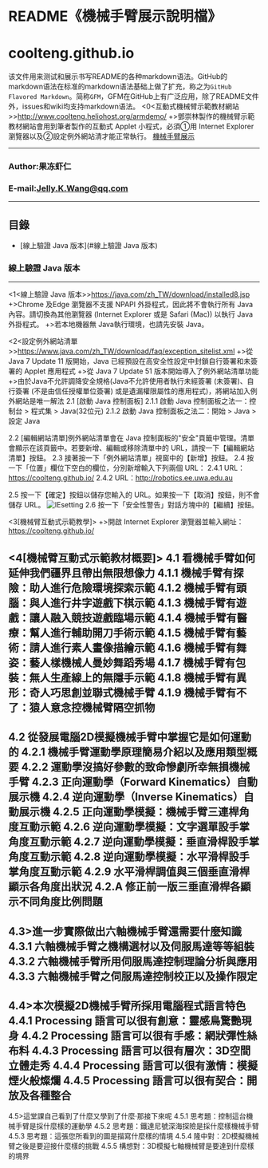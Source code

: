 README《機械手臂展示說明檔》
====
# coolteng.github.io

该文件用来测试和展示书写README的各种markdown语法。GitHub的markdown语法在标准的markdown语法基础上做了扩充，称之为`GitHub Flavored Markdown`。简称`GFM`，GFM在GitHub上有广泛应用，除了README文件外，issues和wiki均支持markdown语法。
<0<互動式機械臂示範教材網站>>http://www.coolteng.heliohost.org/armdemo/
+>鄧崇林製作的機械臂示範教材網站會用到筆者製作的互動式 Applet 小程式，必須①用 Internet Explorer 瀏覽器以及②設定例外網站清才能正常執行。
[機械手臂展示](https://coolteng.github.io/)
****
### Author:果冻虾仁
### E-mail:Jelly.K.Wang@qq.com
****
## 目錄
* [線上驗證 Java 版本](#線上驗證 Java 版本)




### 線上驗證 Java 版本
------
<1<線上驗證 Java 版本>>https://java.com/zh_TW/download/installed8.jsp
+>Chrome 及Edge 瀏覽器不支援 NPAPI 外掛程式，因此將不會執行所有 Java 內容。請切換為其他瀏覽器 (Internet Explorer 或是 Safari (Mac)) 以執行 Java 外掛程式。
+>若本地機器無 Java執行環境，也請先安裝 Java。

<2<設定例外網站清單>>https://www.java.com/zh_TW/download/faq/exception_sitelist.xml
+>從 Java 7 Update 11 版開始，Java 已經預設在高安全性設定中封鎖自行簽署和未簽署的 Applet 應用程式
+>從 Java 7 Update 51 版本開始導入了例外網站清單功能
+>由於Java不允許調降安全規格(Java不允許使用者執行未經簽署 (未簽署)、自行簽署 (不是由信任授權單位簽署) 或是遺漏權限屬性的應用程式)，將網站加入例外網站是唯一解法
2.1 [啟動 Java 控制面板]
2.1.1 啟動 Java 控制面板之法一：控制台 > 程式集 > Java(32位元)
2.1.2 啟動 Java 控制面板之法二：開始 > Java > 設定 Java

2.2 [編輯網站清單]例外網站清單會在 Java 控制面板的"安全"頁籤中管理。清單會顯示在該頁籤中。若要新增、編輯或移除清單中的 URL，請按一下【編輯網站清單】按鈕。
2.3 接著按一下「例外網站清單」視窗中的【新增】按鈕。
2.4 按一下「位置」欄位下空白的欄位，分別新增輸入下列兩個 URL：
2.4.1 URL：https://coolteng.github.io/
2.4.2 URL：http://robotics.ee.uwa.edu.au

2.5 按一下【確定】按鈕以儲存您輸入的 URL。如果按一下【取消】按鈕，則不會儲存 URL。
![IEsetting](https://coolteng.github.io/myPage/gif/JavaSafedUrlSetting.PNG "")
2.6 按一下「安全性警告」對話方塊中的【繼續】按鈕。

<3[機械臂互動式示範教學]>
+>開啟 Internet Explorer 瀏覽器並輸入網址：https://coolteng.github.io/

<4[機械臂互動式示範教材概要]>
4.1 看機械手臂如何延伸我們疆界且帶出無限想像力
4.1.1 機械手臂有探險：助人進行危險環境探索示範
4.1.2 機械手臂有頭腦：與人進行井字遊戲下棋示範
4.1.3 機械手臂有遊戲：讓人融入競技遊戲臨場示範
4.1.4 機械手臂有醫療：幫人進行輔助開刀手術示範
4.1.5 機械手臂有藝術：請人進行素人畫像描繪示範
4.1.6 機械手臂有舞姿：藝人樣機械人曼妙舞蹈秀場
4.1.7 機械手臂有包裝：無人生產線上的無隱手示範
4.1.8 機械手臂有異形：奇人巧思創並聯式機械手臂
4.1.9 機械手臂有不了：猿人意念控機械臂隔空抓物
----------------------------------------------
4.2 從發展電腦2D模擬機械手臂中掌握它是如何運動的
4.2.1 機械手臂運動學原理簡易介紹以及應用類型概要
4.2.2 運動學沒搞好參數的致命慘劇所幸無損機械手臂
4.2.3 正向運動學（Forward Kinematics）自動展示機
4.2.4 逆向運動學（Inverse Kinematics）自動展示機
4.2.5 正向運動學模擬：機械手臂三連桿角度互動示範
4.2.6 逆向運動學模擬：文字選單設手掌角度互動示範
4.2.7 逆向運動學模擬：垂直滑桿設手掌角度互動示範
4.2.8 逆向運動學模擬：水平滑桿設手掌角度互動示範
4.2.9 水平滑桿調值與三個垂直滑桿顯示各角度出狀況
4.2.A 修正前一版三垂直滑桿各顯示不同角度比例問題
------------------------------------------------
4.3>進一步實際做出六軸機械手臂還需要什麼知識
4.3.1 六軸機械手臂之機構選材以及伺服馬達等等組裝
4.3.2 六軸機械手臂所用伺服馬達控制理論分析與應用
4.3.3 六軸機械手臂之伺服馬達控制校正以及操作限定
------------------------------------------------
4.4>本次模擬2D機械手臂所採用電腦程式語言特色
4.4.1 Processing 語言可以很有創意：靈感鳥驚艷現身
4.4.2 Processing 語言可以很有手感：網狀彈性絲布料
4.4.3 Processing 語言可以很有層次：3D空間立體走秀
4.4.4 Processing 語言可以很有激情：模擬煙火般燦爛
4.4.5 Processing 語言可以很有契合：開放及各種整合
-------------------------------------------------
4.5>這堂課自己看到了什麼又學到了什麼‧那接下來呢
4.5.1 思考題：控制這台機械手臂是採什麼樣的運動學
4.5.2 思考題：鐵達尼號深海探險是採什麼樣機械手臂
4.5.3 思考題：這張您所看到的圖是描寫什麼樣的情境
4.5.4 隆中對：2D模擬機械臂之後是要迎接什麼樣的挑戰
4.5.5 構想對：3D模擬七軸機械臂是要達到什麼樣的境界
